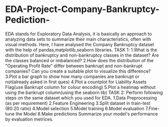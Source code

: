 # EDA-Project-Company-Bankruptcy-Pediction-
EDA stands for Exploratory Data Analysis, it is basically an approach to analyzing data sets to summarize their main characteristics, often with visual methods. Here, I have analysed the Company Bankruptcy dataset with the help of pandas,matplotlib,seaborn libraries. 
TASK 1: 
1.What is the distribution of bankruptcy and non-bankruptcy classes in the dataset? Are the classes balanced or imbalanced?
2.How does the distribution of the "Operating Profit Rate" differ between bankrupt and non-bankrupt companies? Can you create a suitable plot to visualize this difference?
3.Plot a bar graph to show how many companies are bankrupt or not(already asked in first ques)
4.Plot a countplot for Liability Assets Flag(use Bankrupt column for colour encoding)
5.Plot a heatmap without using the bankrupt column(using the seaborn lib)
TASK 2:
Perform following steps on the same dataset which you used for EDA.
1.Data Preprocessing (as per requirement)
2.Feature Engineering
3.Split dataset in train-test (80:20 ratio)
4.Model selection
5.Model training
6.Model evaluation
7.Fine-tune the Model
8.Make predictions
Summarize your model's performance by evaluation metrices.
